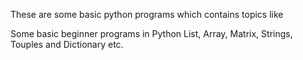These are some basic python programs which contains topics like

Some basic beginner programs in Python
List, 
Array, 
Matrix, 
Strings, 
Touples and 
Dictionary etc.
